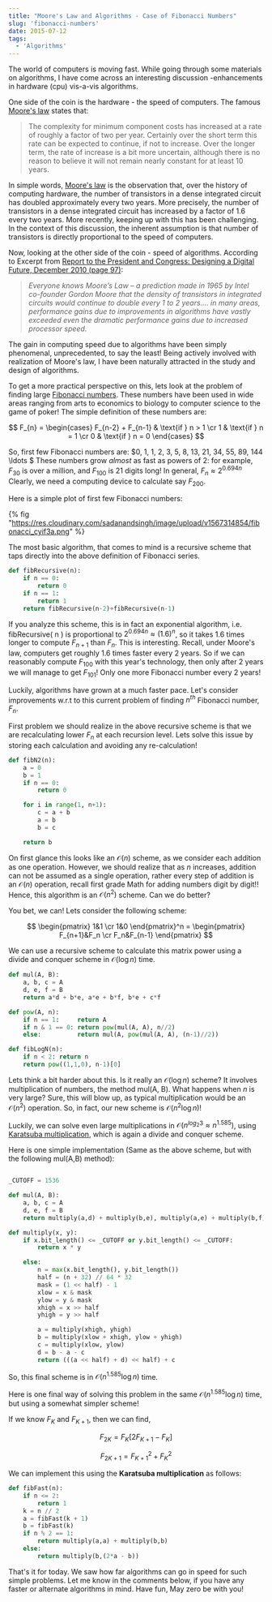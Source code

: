 ```yaml
---
title: "Moore's Law and Algorithms - Case of Fibonacci Numbers"
slug: 'fibonacci-numbers'
date: 2015-07-12
tags:
  - 'Algorithms'
---
```


The world of computers is moving fast. While going through some materials on algorithms, I have
come across an interesting discussion -enhancements in hardware (cpu) vis-a-vis algorithms.

One side of the coin is the hardware - the speed of computers. The famous
[Moore's law](https://www.techradar.com/news/computing/moore-s-law-how-long-will-it-last--1226772)
states that:

> The complexity for minimum component costs has increased at a rate of roughly a factor of two per
> year. Certainly over the short term this rate can be expected to continue, if not to increase.
> Over the longer term, the rate of increase is a bit more uncertain, although there is no reason
> to believe it will not remain nearly constant for at least 10 years.

In simple words, [Moore's law](https://en.wikipedia.org/wiki/Moore%27s_law) is the observation
that, over the history of computing hardware, the number of transistors in a dense integrated
circuit has doubled approximately every two years. More precisely, the number of transistors in a
dense integrated circuit has increased by a factor of 1.6 every two years. More recently, keeping
up with this has been challenging. In the context of this discussion, the inherent assumption is
that number of transistors is directly proportional to the speed of computers.

Now, looking at the other side of the coin - speed of algorithms. According to Excerpt from
[Report to the President and Congress: Designing a Digital Future, December 2010 (page 97)](https://www.whitehouse.gov/sites/default/files/microsites/ostp/pcast-nitrd-report-2010.pdf#97):

> _Everyone knows Moore’s Law – a prediction made in 1965 by Intel co-­founder Gordon Moore that
> the density of transistors in integrated circuits would continue to double every 1 to 2 years....
> in many areas, performance gains due to improvements in algorithms have vastly exceeded even the
> dramatic performance gains due to increased processor speed._

The gain in computing speed due to algorithms have been simply phenomenal, unprecedented, to say
the least! Being actively involved with realization of Moore's law, I have been naturally attracted
in the study and design of algorithms.

To get a more practical perspective on this, lets look at the problem of finding large
[Fibonacci numbers](https://en.wikipedia.org/wiki/Fibonacci_number). These numbers have been used
in wide areas ranging from arts to economics to biology to computer science to the game of poker!
The simple definition of these numbers are:

$$
F_{n} =
\begin{cases} F_{n-2} + F_{n-1} & \text{if } n > 1 \cr
1 & \text{if } n = 1 \cr
0 & \text{if } n = 0
\end{cases}
$$

So, first few Fibonacci numbers are: $0, 1, 1, 2, 3, 5, 8, 13, 21, 34, 55, 89, 144 \ldots $ These
numbers grow _almost_ as fast as powers of 2: for example, $F_{30}$ is over a million, and
$F_{100}$ is 21 digits long! In general, $F_n \approx 2^{0.694n}$ Clearly, we need a computing
device to calculate say $F_{200}$.

Here is a simple plot of first few Fibonacci numbers:

{% fig "https://res.cloudinary.com/sadanandsingh/image/upload/v1567314854/fibonacci_cyif3a.png" %}

The most basic algorithm, that comes to mind is a recursive scheme that taps directly into the
above definition of Fibonacci series.

```python
def fibRecursive(n):
    if n == 0:
        return 0
    if n == 1:
        return 1
    return fibRecursive(n-2)+fibRecursive(n-1)
```

If you analyze this scheme, this is in fact an exponential algorithm, i.e. fibRecursive( n ) is
proportional to $2^{0.694n} \approx (1.6)^n$, so it takes 1.6 times longer to compute $F_{n+1}$
than $F_n$. This is interesting. Recall, under Moore's law, computers get roughly 1.6 times faster
every 2 years. So if we can reasonably compute $F_{100}$ with this year's technology, then only
after 2 years we will manage to get $F_{101}$! Only one more Fibonacci number every 2 years!

Luckily, algorithms have grown at a much faster pace. Let's consider improvements w.r.t to this
current problem of finding $n^{th}$ Fibonacci number, $F_n$.

First problem we should realize in the above recursive scheme is that we are recalculating lower
$F_n$ at each recursion level. Lets solve this issue by storing each calculation and avoiding any
re-calculation!

```python
def fibN2(n):
    a = 0
    b = 1
    if n == 0:
        return 0

    for i in range(1, n+1):
        c = a + b
        a = b
        b = c

    return b
```

On first glance this looks like an $\mathcal{O}(n)$ scheme, as we consider each addition as one
operation. However, we should realize that as $n$ increases, addition can not be assumed as a
single operation, rather every step of addition is an $\mathcal{O}(n)$ operation, recall first
grade Math for adding numbers digit by digit!! Hence, this algorithm is an $\mathcal{O}(n^2)$
scheme. Can we do better?

You bet, we can! Lets consider the following scheme:

$$
\begin{pmatrix} 1&1 \cr
1&0 \end{pmatrix}^n =
\begin{pmatrix} F_{n+1}&F_n \cr
F_n&F_{n-1}
\end{pmatrix}
$$

We can use a recursive scheme to calculate this matrix power using a divide and conquer scheme in
$\mathcal{O}(\log{}n)$ time.

```python
def mul(A, B):
    a, b, c = A
    d, e, f = B
    return a*d + b*e, a*e + b*f, b*e + c*f

def pow(A, n):
    if n == 1:     return A
    if n & 1 == 0: return pow(mul(A, A), n//2)
    else:          return mul(A, pow(mul(A, A), (n-1)//2))

def fibLogN(n):
    if n < 2: return n
    return pow((1,1,0), n-1)[0]
```

Lets think a bit harder about this. Is it really an $\mathcal{O}(\log{}n)$ scheme? It involves
multiplication of numbers, the method mul(A, B). What happens when $n$ is very large? Sure, this
will blow up, as typical multiplication would be an $\mathcal{O}(n^2)$ operation. So, in fact, our
new scheme is $\mathcal{O}(n^2 \log{}n)$!

Luckily, we can solve even large multiplications in $\mathcal{O}(n^{log_2{3}} \approx n^{1.585})$,
using [Karatsuba multiplication](https://en.wikipedia.org/wiki/Karatsuba_algorithm), which is again
a divide and conquer scheme.

Here is one simple implementation (Same as the above scheme, but with the following mul(A,B)
method):

```python

_CUTOFF = 1536

def mul(A, B):
    a, b, c = A
    d, e, f = B
    return multiply(a,d) + multiply(b,e), multiply(a,e) + multiply(b,f), multiply(b,e) + multiply(c,f)

def multiply(x, y):
    if x.bit_length() <= _CUTOFF or y.bit_length() <= _CUTOFF:
        return x * y

    else:
        n = max(x.bit_length(), y.bit_length())
        half = (n + 32) // 64 * 32
        mask = (1 << half) - 1
        xlow = x & mask
        ylow = y & mask
        xhigh = x >> half
        yhigh = y >> half

        a = multiply(xhigh, yhigh)
        b = multiply(xlow + xhigh, ylow + yhigh)
        c = multiply(xlow, ylow)
        d = b - a - c
        return (((a << half) + d) << half) + c

```

So, this final scheme is in $\mathcal{O}(n^{1.585}\log{}n)$ time.

Here is one final way of solving this problem in the same $\mathcal{O}(n^{1.585}\log{}n)$ time, but
using a somewhat simpler scheme!

If we know $F_K$ and $F_{K+1}$, then we can find,

$$
F_{2K} = F_K \left [ 2F_{K+1}-F_K \right ]
$$

$$
F_{2K+1} = {F_{K+1}}^2+{F_K}^2
$$

We can implement this using the **Karatsuba multiplication** as follows:

```python
def fibFast(n):
    if n <= 2:
        return 1
    k = n // 2
    a = fibFast(k + 1)
    b = fibFast(k)
    if n % 2 == 1:
        return multiply(a,a) + multiply(b,b)
    else:
        return multiply(b,(2*a - b))
```

That's it for today. We saw how far algorithms can go in speed for such simple problems. Let me
know in the comments below, if you have any faster or alternate algorithms in mind. Have fun, May
zero be with you!
